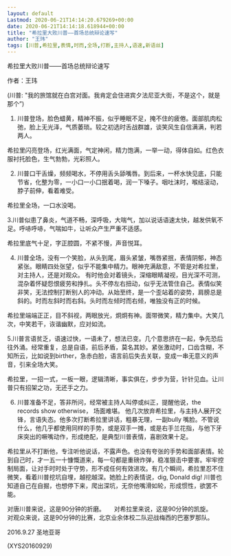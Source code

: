 ```yaml
---
layout: default
Lastmod: 2020-06-21T14:14:20.679269+00:00
date: 2020-06-21T14:14:18.618944+00:00
title: "希拉里大败川普——首场总统辩论速写"
author: "王玮"
tags: [川普,希拉里,表情,时而,全场,打断,主持人,语速,新语丝]
---
```


希拉里大败川普——首场总统辩论速写

作者：王玮

(川普: "我的旅馆就在白宫对面。我肯定会住进宾夕法尼亚大街，不是这个，就是那个”)

1. 川普登场，脸色蜡黄，精神不振，似乎睡眠不足，掩不住的疲倦。面部肌肉松弛，脸上无光泽，气质萎琐。较之初选时舌战群雄，谈笑风生自信满满，判若两人。

希拉里闪亮登场，红光满面，气定神闲，精力饱满，一举一动，得体自如。红色衣服衬托脸色，生气勃勃，光彩照人。

2. 川普口干舌燥，频频喝水，不停用舌头舔嘴唇。到后来，一杯水快见底，只能节省，化整为零，一小口一小口抿着喝，润一下嗓子。咽吐沫时，喉结滚动，脖子前伸，看着难受。

希拉里全场，一口水没喝。

3.川普似患了鼻炎，气道不畅，深呼吸，大喘气，加以说话语速太快，越发供氧不足。呼哧呼哧，气喘如牛，让听众产生严重不适感。

希拉里底气十足，字正腔圆，不紧不慢，声音悦耳。

4. 川普全场，没有一个笑脸，从头到尾，眉头紧皱，嘴唇紧抿，表情阴郁，神态紧张。眼睛四处张望，似乎不能集中精力。眼神充满敌意，不管是对希拉里，对主持人，还是对观众。 有时他会对着镜头，深缩眼睛凝视，目光深不可测，混杂着怀疑怨恨疲劳和挣扎。头不停左右扭动，似乎无法管住自己。表情似笑非笑，无法控制打断别人的冲动。从始至终，是一个歪站着的姿势，肩膀总是斜的。时而左斜时而右斜。头时而左倾时而右倾，唯独没有正的时候。

希拉里端端正正，目不斜视，两眼放光，炯炯有神。面带微笑，精力集中。大笑几次，中笑若干，诙谐幽默，应对如流。

5.川普言语贫乏，语速过快，一语未了，想法已变。几个意思挤在一起，争先恐后往外涌。经常重复，总是自语，前后矛盾，莫名其妙。紧张激动时，口齿含糊，不知所云，比如说到birther，急赤白脸，语言前后失去关联，变成一串无意义的声音，引来全场大笑。

希拉里，一招一式，一板一眼，逻辑清晰，事实俱在，步步为营，针针见血。让川普只有招架之功，无还手之力。

6. 川普准备不足，答非所问，经常被主持人叫停或纠正，提醒他说，the records show otherwise， 场面难堪。 他几次放弃希拉里，与主持人展开交锋，言语失态。他多次打断希拉里讲话，粗暴无理，一副bully 嘴脸。不管说什么，他几乎都使用同样的手势，或是双手一摊，或是右手兰花指，与他下牙床突出的噘嘴动作，形成绝配，是典型川普表情，喜剧效果十足。

希拉里从不打断他，专注听他说话，不露声色。也没有夸张的手势和面部表情。轮到自己时，才一五一十慷慨道来，每一句都是重磅炸弹，稳准狠击中要害。牢牢控制局面，让对手时时处于守势，形不成任何有效进攻。有几个瞬间，希拉里忍不住微笑，看着川普挖坑自埋，越挖越深。她脸上的表情说，dig, Donald dig! 川普也知道自己在自掘，也想停下来，爬出深坑，无奈他嘴滑如轮，形成惯性，欲罢不能。

对唐川普来说，这是90分钟的折磨。　　对希拉里来说，这是90分钟的凯旋。　　对观众来说，这是90分钟的比赛，北京业余体校二队迎战梅西的巴塞罗那队。

2016.9.27 圣地亚哥

(XYS20160929)

